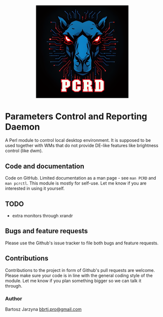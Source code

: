 <div align="center" width="100%">
    <p><img width="60%" src="art/logo.png" alt="logo"></p>
</div>

# Parameters Control and Reporting Daemon
A Perl module to control local desktop environment. It is supposed to be used
together with WMs that do not provide DE-like features like brightness control
(like dwm).

## Code and documentation
Code on GitHub. Limited documentation as a man page - see `man PCRD` and `man
pcrctl`. This module is mostly for self-use. Let me know if you are interested
in using it yourself.

## TODO

- extra monitors through xrandr

## Bugs and feature requests
Please use the Github's issue tracker to file both bugs and feature requests.

## Contributions
Contributions to the project in form of Github's pull requests are
welcome. Please make sure your code is in line with the general
coding style of the module. Let me know if you plan something
bigger so we can talk it through.

### Author
Bartosz Jarzyna <bbrtj.pro@gmail.com>

